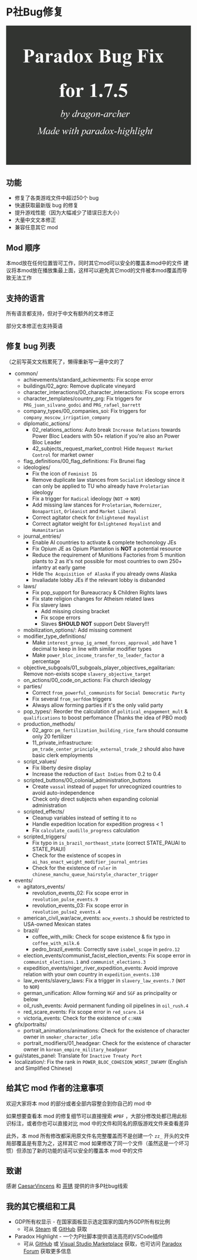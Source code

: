 # P社Bug修复

![Thumbnail](thumbnail.png)

## 功能

- 修复了各类游戏文件中超过50个 bug
- 快速获取最新版 bug 的修复
- 提升游戏性能（因为大幅减少了错误日志大小）
- 大量中文文本修正
- 兼容任意其它 mod

## Mod 顺序

本mod放在任何位置皆可工作，同时其它mod可以安全的覆盖本mod中的文件
建议将本mod放在播放集最上面，这样可以避免其它mod的文件被本mod覆盖而导致无法工作

## 支持的语言

所有语言都支持，但对于中文有额外的文本修正

部分文本修正也支持英语

## 修复 bug 列表

（之前写英文文档累死了，懒得重新写一遍中文的了

- common/
  - achievements/standard_achievments: Fix scope error
  - buildings/02_agro: Remove duplicate vineyard
  - character_interactions/00_character_interactions: Fix scope errors
  - character_templates/country_prg: Fix triggers for `PRG_juan_silvano_godoi` and `PRG_rafael_barrett`
  - company_types/00_companies_soi: Fix triggers for `company_moscow_irrigation_company`
  - diplomatic_actions/
    - 02_relations_actions: Auto break `Increase Relations` towards Power Bloc Leaders with 50+ relation if you're also an Power Bloc Leader
    - 42_subjects_request_market_control: Hide `Request Market Control` for market owner
  - flag_definitions/00_flag_definitions: Fix Brunei flag
  - ideologies/
    - Fix the icon of `Feminist IG`
    - Remove duplicate law stances from `Socialist` ideology since it can only be applied to TU who already have `Proletarian` ideology
    - Fix a trigger for `Radical` ideology (`NOT` -> `NOR`)
    - Add missing law stances for `Proletarian`, `Modernizer`, `Bonapartist`, `Orléanist` and `Market Liberal`
    - Correct agitator check for `Enlightened Royalist`
    - Correct agitator weight for `Enlightened Royalist` and `Humanitarian`
  - journal_entries/
    - Enable AI countries to activate & complete techonology JEs
    - Fix Opium JE as Opium Plantation is **NOT** a potential resource
    - Reduce the requirement of Munitions Factories from 5 munition plants to 2 as it's not possible for most countries to own 250+ infantry at early game
    - Hide `The Acquisition of Alaska` if you already owns Alaska
    - Invaliadate lobby JEs if the relevant lobby is disbanded
  - laws/
    - Fix pop_support for Bureaucracy & Children Rights laws
    - Fix state religion changes for Atheism related laws
    - Fix slavery laws
      - Add missing closing bracket
      - Fix scope errors
      - Slaves **SHOULD NOT** support Debt Slavery!!!
  - mobilization_options/: Add missing comment
  - modifier_type_definitions/
    - Make `interest_group_ig_armed_forces_approval_add` have 1 decimal to keep in line with similar modifier types
    - Make `power_bloc_income_transfer_to_leader_factor` a percentage
  - objective_subgoals/01_subgoals_player_objectives_egalitarian: Remove non-exists scope `slavery_objective_target`
  - on_actions/00_code_on_actions: Fix church ideology
  - parties/
    - Correct `from_powerful_communists` for `Social Democratic Party`
    - Fix several `from_serfdom` triggers
    - Always allow forming parties if it's the only valid party
  - pop_types/: Reorder the calculation of `political_engagement_mult` & `qualifications` to boost perfomance (Thanks the idea of PBO mod)
  - production_methods/
    - 02_agro: `pm_fertilization_building_rice_farm` should consume only 20 fertilizer
    - 11_private_infrastructure: `pm_trade_center_principle_external_trade_2` should also have basic clerk employments
  - script_values/
    - Fix liberty desire display
    - Increase the reduction of `East Indies` from 0.2 to 0.4
  - scripted_buttons/00_colonial_administration_buttons
    - Create `vassal` instead of `puppet` for unrecognized countries to avoid auto-independence
    - Check only direct subjects when expanding colonial administration
  - scripted_effects/
    - Cleanup variables instead of setting it to `no`
    - Handle expedition location for expedition progress < 1
    - Fix `calculate_caudillo_progress` calculation
  - scripted_triggers/
    - Fix typo in `is_brazil_northeast_state` (correct STATE_PAUAI to STATE_PIAUI)
    - Check for the existence of scopes in `ai_has_enact_weight_modifier_journal_entries`
    - Check for the existence of `ruler` in `chinese_manchu_queue_hairstyle_character_trigger`
- events/
  - agitators_events/
    - revolution_events_02: Fix scope error in `revolution_pulse_events.9`
    - revolution_events_03: Fix scope error in `revolution_pulse2_events.4`
  - american_civil_war/acw_events: `acw_events.3` should be restricted to USA-owned Mexican states
  - brazil/
    - coffee_with_milk: Check for scope existence & fix typo in `coffee_with_milk.6`
    - pedro_brazil_events: Correctly save `isabel_scope` in `pedro.12`
  - election_events/communist_facist_election_events: Fix scope error in `communist_elections.1` and `communist_elections.3`
  - expedition_events/niger_river_expedition_events: Avoid improve relation with your own country in `expedition_events.130`
  - law_events/slavery_laws: Fix a trigger in `slavery_law_events.7` (`NOT` to `NOR`)
  - german_unification: Allow forming `NGF` and `SGF` as principality or below
  - oil_rush_events: Avoid permanent funding oil pipelines in `oil_rush.4`
  - red_scare_events: Fix scope error in `red_scare.14`
  - victoria_events: Check for the existence of `c:HAN`
- gfx/portraits/
  - portrait_animations/animations: Check for the existence of character owner in `smoker_character_idle`
  - portrait_modifiers/01_headgear: Check for the existence of character owner in `korean_empire_military_headgear`
- gui/states_panel: Translate for `Inactive Treaty Port`
- localization/: Fix the rank in `POWER_BLOC_COHESION_WORST_INFAMY` (English and Simplified Chinese)

## 给其它 mod 作者的注意事项

欢迎大家将本 mod 的部分或者全部内容整合到你自己的 mod 中

如果想要查看本 mod 的修复细节可以直接搜索 `#PBF` ，大部分修改处都已用此标识标注，或者你也可以直接对比 mod 中的文件和同名的原版游戏文件来查看差异

此外，本 mod 所有修改都采用原文件名完整覆盖而不是创建一个 `zz_` 开头的文件局部覆盖是有意为之，这样其它 mod 如果修改了同一个文件（虽然这是一个坏习惯）但添加了新的功能的话可以安全的覆盖本 mod 中的文件

## 致谢

感谢 [CaesarVincens](https://forum.paradoxplaza.com/forum/members/caesarvincens.535173/) 和 [茶锈](https://steamcommunity.com/profiles/76561199017901516) 提供的许多P社bug线索

## 我的其它模组和工具

- GDP所有权显示 - 在国家面板显示选定国家的国内外GDP所有权比例
  - 可从 [Steam](https://steamcommunity.com/sharedfiles/filedetails/?id=3290552216) 或 [GitHub](https://github.com/dragon-archer/vic3-mods/tree/main/GDP%20Ownership%20Display) 获取
- Paradox Highlight - 一个为P社脚本提供语法高亮的VSCode插件
  - 可从 [GitHub](https://github.com/dragon-archer/paradox-highlight) 或 [Visual Studio Marketplace](https://marketplace.visualstudio.com/items?itemName=dragon-archer.paradox-highlight) 获取，也可访问 [Paradox Forum](https://forum.paradoxplaza.com/forum/threads/modding-tool-paradox-highlight-a-vscode-extension-for-highlighting-paradox-scripts.1686066/) 获取更多信息
